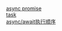 [async promise](https://v8.js.cn/blog/fast-async/)  
[task](https://imweb.io/topic/5bb9fd3779ddc80f36592f47)  
[async/await执行顺序](https://v8.js.cn/blog/fast-async/)
